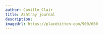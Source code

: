```yaml
---
author: Camille Clair
title: Ashtray journal
description:
imageUrl: https://placekitten.com/900/650
---
```


